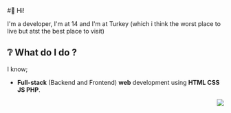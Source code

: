 #👋 Hi!

I'm a developer,
I'm at 14 and I'm at Turkey (which i think the worst place to live but atst the best place to visit)

## ❔ What do I do ?
I know;

- **Full-stack** (Backend and Frontend) **web** development using **HTML CSS JS PHP**.


<img align="right" src="https://github-readme-stats.vercel.app/api/top-langs/?username=Lakr233&layout=compact"/>
